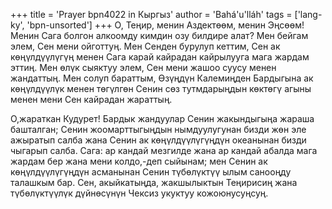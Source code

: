 +++
title = 'Prayer bpn4022 in Кыргыз'
author = 'Bahá'u'lláh'
tags = ['lang-ky', 'bpn-unsorted']
+++
О, Теңир, менин Аздектөөм, менин Эңсөөм! Менин Сага болгон алкоомду кимдин озу билдире алат? Мен бейгам элем, Сен мени ойготтуң. Мен Сенден бурулуп кеттим, Сен ак көңүлдүүлүгүң менен Сага карай кайрадан кайрылууга мага жардам эттиң. Мен өлүк сыяктуу элем, Сен мени жашоо суусу менен жандаттың. Мен солуп бараттым, Өзүңдүн Калемиңден Бардыгына ак көңүлдүүлүк менен төгүлгөн Сенин сөз тутмдарыңдын көктөгү агыны менен мени Сен кайрадан жараттың.

О,жараткан Кудурет! Бардык жандуулар Сенин жакындыгыңа жараша башталган; Сенин жоомарттыгыңдын нымдуулугунан бизди жөн эле ажыратып салба жана Сенин ак көңүлдүүлүгүңдүн океанынан бизди чыгарып салба. Сага: ар кандай мезгилде жана ар кандай абалда мага жардам бер жана мени колдо,-деп сыйынам; мен Сенин ак көңүлдүүлүгүңдүн асманынан Сенин түбөлүктүү ылым санооңду талашкым бар. Сен, акыйкатыңда, жакшылыктын Теңирисиң жана түбөлүктүүлүк дүйнөсүнүн Чексиз укуктуу кожоюнусуңсуң.
